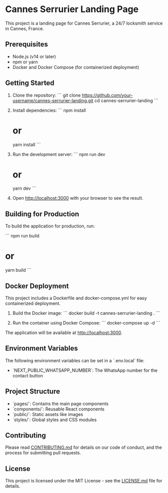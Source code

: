 # Cannes Serrurier Landing Page

This project is a landing page for Cannes Serrurier, a 24/7 locksmith service in Cannes, France.

## Prerequisites

- Node.js (v14 or later)
- npm or yarn
- Docker and Docker Compose (for containerized deployment)

## Getting Started

1. Clone the repository:
   \`\`\`
   git clone https://github.com/your-username/cannes-serrurier-landing.git
   cd cannes-serrurier-landing
   \`\`\`

2. Install dependencies:
   \`\`\`
   npm install
   # or
   yarn install
   \`\`\`

3. Run the development server:
   \`\`\`
   npm run dev
   # or
   yarn dev
   \`\`\`

4. Open [http://localhost:3000](http://localhost:3000) with your browser to see the result.

## Building for Production

To build the application for production, run:

\`\`\`
npm run build
# or
yarn build
\`\`\`

## Docker Deployment

This project includes a Dockerfile and docker-compose.yml for easy containerized deployment.

1. Build the Docker image:
   \`\`\`
   docker build -t cannes-serrurier-landing .
   \`\`\`

2. Run the container using Docker Compose:
   \`\`\`
   docker-compose up -d
   \`\`\`

The application will be available at [http://localhost:3000](http://localhost:3000).

## Environment Variables

The following environment variables can be set in a \`.env.local\` file:

- \`NEXT_PUBLIC_WHATSAPP_NUMBER\`: The WhatsApp number for the contact button

## Project Structure

- \`pages/\`: Contains the main page components
- \`components/\`: Reusable React components
- \`public/\`: Static assets like images
- \`styles/\`: Global styles and CSS modules

## Contributing

Please read [CONTRIBUTING.md](CONTRIBUTING.md) for details on our code of conduct, and the process for submitting pull requests.

## License

This project is licensed under the MIT License - see the [LICENSE.md](LICENSE.md) file for details.

